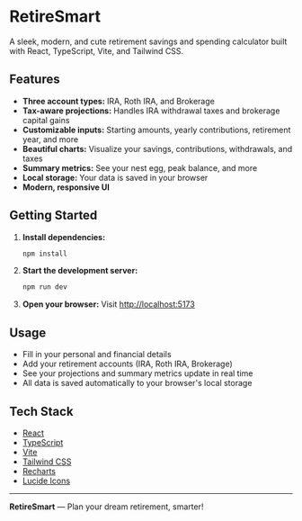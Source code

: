 # RetireSmart

A sleek, modern, and cute retirement savings and spending calculator built with React, TypeScript, Vite, and Tailwind CSS.

## Features
- **Three account types:** IRA, Roth IRA, and Brokerage
- **Tax-aware projections:** Handles IRA withdrawal taxes and brokerage capital gains
- **Customizable inputs:** Starting amounts, yearly contributions, retirement year, and more
- **Beautiful charts:** Visualize your savings, contributions, withdrawals, and taxes
- **Summary metrics:** See your nest egg, peak balance, and more
- **Local storage:** Your data is saved in your browser
- **Modern, responsive UI**

## Getting Started

1. **Install dependencies:**
   ```bash
   npm install
   ```
2. **Start the development server:**
   ```bash
   npm run dev
   ```
3. **Open your browser:**
   Visit [http://localhost:5173](http://localhost:5173)

## Usage
- Fill in your personal and financial details
- Add your retirement accounts (IRA, Roth IRA, Brokerage)
- See your projections and summary metrics update in real time
- All data is saved automatically to your browser's local storage

## Tech Stack
- [React](https://react.dev/)
- [TypeScript](https://www.typescriptlang.org/)
- [Vite](https://vitejs.dev/)
- [Tailwind CSS](https://tailwindcss.com/)
- [Recharts](https://recharts.org/)
- [Lucide Icons](https://lucide.dev/)

---

**RetireSmart** — Plan your dream retirement, smarter!
